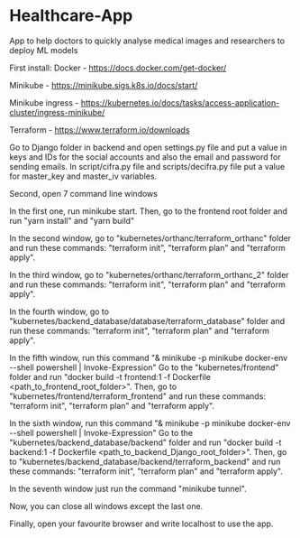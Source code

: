 # Healthcare-App
App to help doctors to quickly analyse medical images and researchers to deploy ML models

First install:
Docker - https://docs.docker.com/get-docker/

Minikube - https://minikube.sigs.k8s.io/docs/start/

Minikube ingress - https://kubernetes.io/docs/tasks/access-application-cluster/ingress-minikube/

Terraform - https://www.terraform.io/downloads

Go to Django folder in backend and open settings.py file and put a value in keys and IDs for the social accounts and also the email and password for sending emails.
In script/cifra.py file and scripts/decifra.py file put a value for master_key and master_iv variables.

Second, open 7 command line windows

In the first one, run minikube start. Then, go to the frontend root folder and run "yarn install" and "yarn build"


In the second window, go to "kubernetes/orthanc/terraform_orthanc" folder and run these commands:
"terraform init", "terraform plan" and "terraform apply".


In the third window, go to "kubernetes/orthanc/terraform_orthanc_2" folder and run these commands:
"terraform init", "terraform plan" and "terraform apply".


In the fourth window, go to "kubernetes/backend_database/database/terraform_database" folder and run these commands:
"terraform init", "terraform plan" and "terraform apply".


In the fifth window, run this command "& minikube -p minikube docker-env --shell powershell | Invoke-Expression"
Go to the "kubernetes/frontend" folder and run "docker build -t frontend:1 -f Dockerfile <path_to_frontend_root_folder>". Then, go to "kubernetes/frontend/terraform_frontend" and run these commands:
"terraform init", "terraform plan" and "terraform apply".


In the sixth window, run this command "& minikube -p minikube docker-env --shell powershell | Invoke-Expression"
Go to the "kubernetes/backend_database/backend" folder and run "docker build -t backend:1 -f Dockerfile <path_to_backend_Django_root_folder>". Then, go to "kubernetes/backend_database/backend/terraform_backend" and run these commands:
"terraform init", "terraform plan" and "terraform apply".


In the seventh window just run the command "minikube tunnel".



Now, you can close all windows except the last one.

Finally, open your favourite browser and write localhost to use the app.
